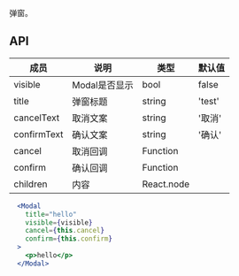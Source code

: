 弹窗。

## API
| 成员 | 说明 | 类型 | 默认值 |
| --- | --- | --- | --- |
| visible | Modal是否显示 | bool | false |
| title | 弹窗标题 | string | 'test' |
| cancelText | 取消文案 | string | '取消' |
| confirmText | 确认文案 | string | '确认' |
| cancel | 取消回调 | Function |  |
| confirm | 确认回调 | Function |  |
| children | 内容 | React.node | 

```jsx
  <Modal
    title="hello"
    visible={visible}
    cancel={this.cancel}
    confirm={this.confirm}
  >
    <p>hello</p>
  </Modal>
```